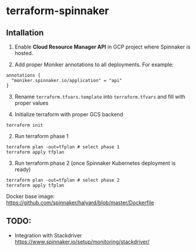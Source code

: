 # terraform-spinnaker

## Intallation

1. Enable **Cloud Resource Manager API** in GCP project where Spinnaker is hosted.

2. Add proper Moniker annotations to all deployments. For example:
```
annotations {
  "moniker.spinnaker.io/application" = "api" 
}
```

3. Rename `terraform.tfvars.template` into `terraform.tfvars` and fill with proper values

4. Initialize terraform with proper GCS backend
```
terraform init
```

2. Run terraform phase 1
```
terraform plan -out=tfplan # select phase 1
terraform apply tfplan
```

3. Run terraform phase 2 (once Spinnaker Kubernetes deployment is ready)
```
terraform plan -out=tfplan # select phase 2
terraform apply tfplan
```

Docker base image: https://github.com/spinnaker/halyard/blob/master/Dockerfile

## TODO:
* Integration with Stackdriver https://www.spinnaker.io/setup/monitoring/stackdriver/